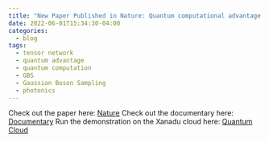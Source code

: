 ```yaml
---
title: "New Paper Published in Nature: Quantum computational advantage with a programmable photonic processor"
date: 2022-06-01T15:34:30-04:00
categories:
  - blog
tags:
  - tensor network
  - quantum advantage
  - quantum computation
  - GBS
  - Gaussian Boson Sampling
  - photonics
---
```


Check out the paper here: [Nature](https://www.nature.com/articles/s41586-022-04725-x)
Check out the documentary here: [Documentary](https://www.youtube.com/watch?v=bnX57EjvFVQ)
Run the demonstration on the Xanadu cloud here: [Quantum Cloud](https://xanadu.ai)
